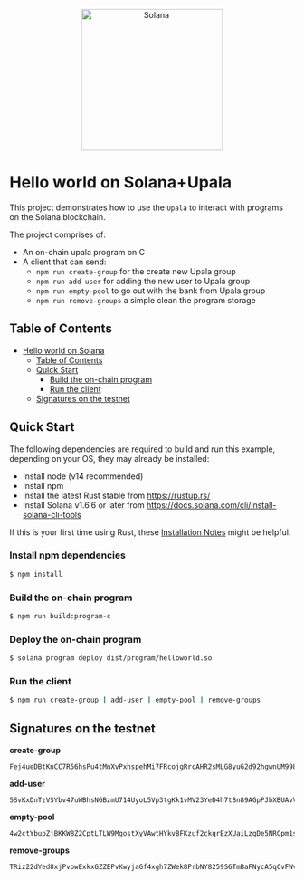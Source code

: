 <p align="center">
  <a href="https://solana.com">
    <img alt="Solana" src="https://i.imgur.com/uBVzyX3.png" width="250" />
  </a>
</p>

# Hello world on Solana+Upala

This project demonstrates how to use the `Upala` to
interact with programs on the Solana blockchain.

The project comprises of:

* An on-chain upala program on C
* A client that can send:
  * `npm run create-group` for the create new Upala group
  * `npm run add-user` for adding the new user to Upala group
  * `npm run empty-pool` to go out with the bank from Upala group
  * `npm run remove-groups` a simple clean the program storage

## Table of Contents
- [Hello world on Solana](#hello-world-on-solana)
  - [Table of Contents](#table-of-contents)
  - [Quick Start](#quick-start)
    - [Build the on-chain program](#build-the-on-chain-program)
    - [Run the client](#run-the-client)
  - [Signatures on the testnet](#signatures-on-the-testnet)


## Quick Start

The following dependencies are required to build and run this example, depending
on your OS, they may already be installed:

- Install node (v14 recommended)
- Install npm
- Install the latest Rust stable from https://rustup.rs/
- Install Solana v1.6.6 or later from
  https://docs.solana.com/cli/install-solana-cli-tools

If this is your first time using Rust, these [Installation
Notes](README-installation-notes.md) might be helpful.


### Install npm dependencies

```bash
$ npm install
```

### Build the on-chain program

```bash
$ npm run build:program-c
```

### Deploy the on-chain program

```bash
$ solana program deploy dist/program/helloworld.so
```

### Run the client

```bash
$ npm run create-group | add-user | empty-pool | remove-groups
```


## Signatures on the testnet

**create-group**
```
Fej4ueDBtKnCC7R56hsPu4tMnXvPxhspehMi7FRcojgRrcAHR2sMLG8yuG2d92hgwnUM998Vu5NhbAbPUe1u2bv
```

**add-user**
```
5SvKxDnTzVSYbv47uWBhsNGBzmU714UyoL5Vp3tgKk1vMV23YeD4h7tBn89AGpPJbXBUAvVUnr3DBNiwzLDs1gHF
```

**empty-pool**
```
4w2ctYbupZjBKKW8Z2CptLTLW9MgostXyVAwtHYkvBFKzuf2ckqrEzXUaiLzqDe5NRCpm1sZgNDasRXm1uF6ite4
```

**remove-groups**
```
TRiz22dYed8xjPvowExkxGZZEPvKwyjaGf4xgh7ZWek8PrbNY8259S6TmBaFNycA5qCvFWvpJqMXcdNy7syRPqL
```

